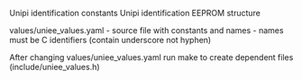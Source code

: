 Unipi identification constants
Unipi identification EEPROM structure

values/uniee_values.yaml - source file with constants and names
                         - names must be C identifiers (contain underscore not hyphen)

After changing values/uniee_values.yaml run make to create
dependent files (include/uniee_values.h)
